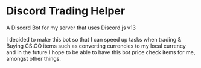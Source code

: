 # Discord Trading Helper
A Discord Bot for my server that uses Discord.js v13

I decided to make this bot so that I can speed up tasks when trading & Buying CS:GO items such as converting currencies to my local currency and in the future I hope to be
able to have this bot price check items for me, amongst other things.
